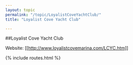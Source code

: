 ```yaml
---
layout: topic
permalink: "/topic/LoyalistCoveYachtClub/"
title: "Loyalist Cove Yacht Club"

---
```


##Loyalist Cove Yacht Club


Website: [[http://www.loyalistcovemarina.com/LCYC.htm]]

{% include routes.html %}
